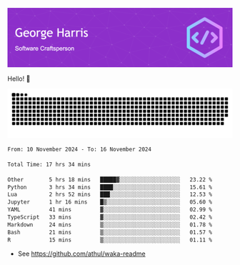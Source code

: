 ![img](./assets/github-header.png)

Hello! :wave:

<div align="center">
  <img  src="https://raw.githubusercontent.com/1999AZZAR/1999AZZAR/readme/resources/grid-snake.svg" alt="snake" />
</div>

<!--START_SECTION:waka-->

```txt
From: 10 November 2024 - To: 16 November 2024

Total Time: 17 hrs 34 mins

Other        5 hrs 18 mins   █████▓░░░░░░░░░░░░░░░░░░░   23.22 %
Python       3 hrs 34 mins   ████░░░░░░░░░░░░░░░░░░░░░   15.61 %
Lua          2 hrs 52 mins   ███░░░░░░░░░░░░░░░░░░░░░░   12.53 %
Jupyter      1 hr 16 mins    █▒░░░░░░░░░░░░░░░░░░░░░░░   05.60 %
YAML         41 mins         ▓░░░░░░░░░░░░░░░░░░░░░░░░   02.99 %
TypeScript   33 mins         ▓░░░░░░░░░░░░░░░░░░░░░░░░   02.42 %
Markdown     24 mins         ▒░░░░░░░░░░░░░░░░░░░░░░░░   01.78 %
Bash         21 mins         ▒░░░░░░░░░░░░░░░░░░░░░░░░   01.57 %
R            15 mins         ▒░░░░░░░░░░░░░░░░░░░░░░░░   01.11 %
```

<!--END_SECTION:waka-->

- See <https://github.com/athul/waka-readme>
